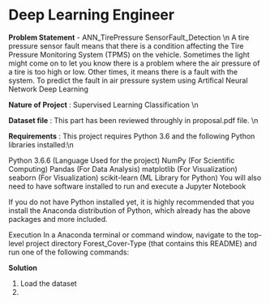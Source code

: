 # Deep Learning Engineer



**Problem Statement** - ANN_TirePressure SensorFault_Detection \n 
A tire pressure sensor fault means that there is a condition affecting the Tire Pressure Monitoring System (TPMS) on the vehicle. Sometimes the light might come on to let you know there is a problem where the air pressure of a tire is too high or low. Other times, it means there is a fault with the system.
To predict the fault in air pressure system using Artifical Neural Network Deep Learning

**Nature of Project** : Supervised Learning Classification \n 

**Dataset file** :  This part has been reviewed throughly in proposal.pdf file. \n

**Requirements** :  This project requires Python 3.6 and the following Python libraries installed:\n 

Python 3.6.6 (Language Used for the project) NumPy (For Scientific Computing) Pandas (For Data Analysis) matplotlib (For Visualization) seaborn (For Visualization) scikit-learn (ML Library for Python) You will also need to have software installed to run and execute a Jupyter Notebook

If you do not have Python installed yet, it is highly recommended that you install the Anaconda distribution of Python, which already has the above packages and more included.

Execution In a Anaconda terminal or command window, navigate to the top-level project directory Forest_Cover-Type (that contains this README) and run one of the following commands:

**Solution**
1. Load the dataset
2. 
